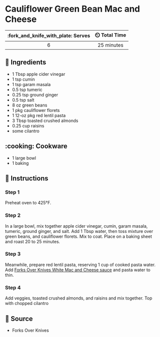 # Cauliflower Green Bean Mac and Cheese

| :fork_and_knife_with_plate: Serves | :timer_clock: Total Time |
|:----------------------------------:|:-----------------------: |
| 6 | 25 minutes |

## :salt: Ingredients

- 1 Tbsp apple cider vinegar
- 1 tsp cumin
- 1 tsp garam masala
- 0.5 tsp tumeric
- 0.25 tsp ground ginger
- 0.5 tsp salt
- 8 oz green beans
- 1 pkg cauliflower florets
- 1 12-oz pkg red lentil pasta
- 3 Tbsp toasted crushed almonds
- 0.25 cup raisins
- some cilantro

## :cooking: Cookware

- 1 large bowl
- 1 baking

## :pencil: Instructions

### Step 1

Preheat oven to 425°F.

### Step 2

In a large bowl, mix together apple cider vinegar, cumin, garam masala, tumeric, ground ginger, and salt. Add 1 Tbsp
water, then toss mixture over green beans, and cauliflower florets. Mix to coat. Place on a baking sheet and roast 20 to
25 minutes.

### Step 3

Meanwhile, prepare red lentil pasta, reserving 1 cup of cooked pasta water. Add
[Forks Over Knives White Mac and Cheese sauce][1] and pasta water to thin.

### Step 4

Add veggies, toasted crushed almonds, and raisins and mix together. Top with chopped cilantro

## :link: Source

- Forks Over Knives

[1]: ../sauces/white-mac-and-cheese-sauce.md
